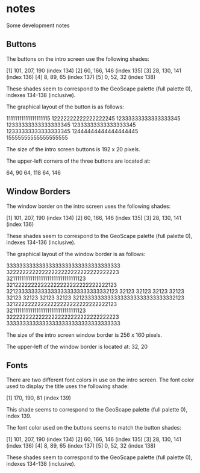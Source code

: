 # notes
Some development notes

## Buttons
The buttons on the intro screen use the following shades:

[1] 101, 207, 190   (index 134)
[2] 60, 166, 146    (index 135)
[3] 28, 130, 141    (index 136)
[4] 8, 89, 65       (index 137)
[5] 0, 52, 32       (index 138)

These shades seem to correspond to the GeoScape palette (full palette 0),
indexes 134-138 (inclusive).

The graphical layout of the button is as follows:

11111111111111111115
12222222222222222245
12333333333333333345
12333333333333333345
12333333333333333345
12333333333333333345
12444444444444444445
15555555555555555555

The size of the intro screen buttons is 192 x 20 pixels.

The upper-left corners of the three buttons are located at:

64, 90
64, 118
64, 146

## Window Borders
The window border on the intro screen uses the following shades:

[1] 101, 207, 190   (index 134)
[2] 60, 166, 146    (index 135)
[3] 28, 130, 141    (index 136)

These shades seem to correspond to the GeoScape palette (full palette 0),
indexes 134-136 (inclusive).

The graphical layout of the window border is as follows:

33333333333333333333333333333333333
32222222222222222222222222222222223
32111111111111111111111111111111123
32122222222222222222222222222222123
32123333333333333333333333333332123
32123                         32123
32123                         32123
32123                         32123
32123                         32123
32123333333333333333333333333332123
32122222222222222222222222222222123
32111111111111111111111111111111123
32222222222222222222222222222222223
33333333333333333333333333333333333

The size of the intro screen window border is 256 x 160 pixels.

The upper-left of the window border is located at: 32, 20

## Fonts
There are two different font colors in use on the intro screen. The
font color used to display the title uses the following shade:

[1] 170, 190, 81    (index 139)

This shade seems to correspond to the GeoScape palette (full palette 0),
index 139.

The font color used on the buttons seems to match the button
shades:

[1] 101, 207, 190   (index 134)
[2] 60, 166, 146    (index 135)
[3] 28, 130, 141    (index 136)
[4] 8, 89, 65       (index 137)
[5] 0, 52, 32       (index 138)

These shades seem to correspond to the GeoScape palette (full palette 0),
indexes 134-138 (inclusive).
